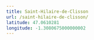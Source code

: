 ```yaml
---
title: Saint-Hilaire-de-Clisson
url: /saint-hilaire-de-clisson/
latitude: 47.0610281
longitude: -1.3080675000000002
---
```


